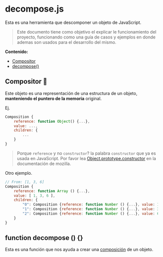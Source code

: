 # decompose.js

Esta es una herramienta que descomponer un objeto de JavaScript.

> Este documento tiene como objetivo el explicar le funcionamiento del proyecto, funcionando como una guía de casos y ejemplos en donde ademas son usados para el desarrollo del mismo.

**Contenido:**

- [Compositor][]
- [decompose()][]


[composición]: #compositor-
[Compositor]: #compositor.
## Compositor 🎼
Este objeto es una representación de una estructura de un objeto, **manteniendo el puntero de la memoria** original.

Ej.

```javascript
Composition {
    reference: function Object() {...},
    value: ...,
    children: {
        ...
    }
}
```

> Porque `reference` y no `constructor`? la palabra `constructor` que ya es usada en JavaScript. Por favor lea [Object.prototype.constructor][] en la documentación de mozilla.

Otro ejemplo.

```javascript
// From: [1, 3, 6]
Composition {
    reference: function Array () {...},
    value: [ 1, 3, 6 ],
    children: {
        "0": Composition {reference: function Number () {...}, value: 1}
        "1": Composition {reference: function Number () {...}, value: 3}
        "2": Composition {reference: function Number () {...}, value: 6}
    }
}
```

[decompose()]: #function-decompose--
## function decompose () {}
Esta es una función que nos ayuda a crear una [composición][] de un objeto. 


[Object.prototype.constructor]: https://developer.mozilla.org/es/docs/Web/JavaScript/Referencia/Objetos_globales/Object/constructor

